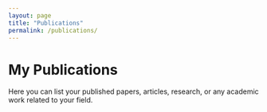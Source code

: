 ```yaml
---
layout: page
title: "Publications"
permalink: /publications/
---
```

# My Publications

Here you can list your published papers, articles, research, or any academic work related to your field.
